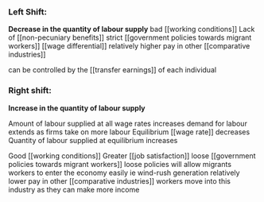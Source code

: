 ### Left Shift:
**Decrease in the quantity of labour supply**
bad [[working conditions]]
Lack of [[non-pecuniary benefits]]
strict [[government policies towards migrant workers]]
[[wage differential]]
relatively higher pay in other [[comparative industries]]

can be controlled by the [[transfer earnings]] of each individual
### Right shift:
**Increase in the quantity of labour supply**

Amount of labour supplied at all wage rates increases
demand for labour extends as firms take on more labour
Equilibrium [[wage rate]] decreases
Quantity of labour supplied at equilibrium increases

Good [[working conditions]]
Greater [[job satisfaction]]
loose [[government policies towards migrant workers]]
	loose policies will allow migrants workers to enter the economy easily
	ie wind-rush generation
relatively lower pay in other [[comparative industries]]
	workers move into this industry as they can make more income